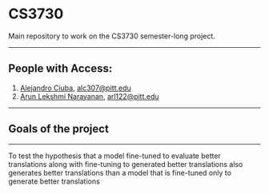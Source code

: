 # CS3730
Main repository to work on the CS3730 semester-long project.
***
## People with Access:
1. [Alejandro Ciuba](https://alejandrociuba.github.io), alc307@pitt.edu
2. [Arun Lekshmi Narayanan](https://a2un.github.io), arl122@pitt.edu
***
## Goals of the project
***
To test the hypothesis that a model fine-tuned to evaluate better translations along with fine-tuning to generated better translations also generates better translations than a model that is fine-tuned only to generate better translations



